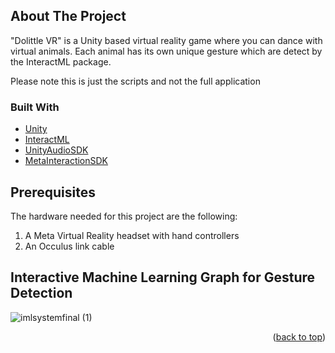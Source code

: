 <!-- ABOUT THE PROJECT -->
## About The Project

"Dolittle VR" is a Unity based virtual reality game where you can dance with virtual animals. Each animal has its own unique gesture which are detect by the InteractML package.

Please note this is just the scripts and not the full application

### Built With

* [Unity](https://unity.com/)
* [InteractML](https://interactml.com/)
* [UnityAudioSDK](https://docs.unity3d.com/Manual/AudioMixerNativeAudioPlugin.html)
* [MetaInteractionSDK](https://developers.meta.com/horizon/documentation/unity/unity-isdk-interaction-sdk-overview/)

## Prerequisites

The hardware needed for this project are the following:

1. A Meta Virtual Reality headset with hand controllers
2. An Occulus link cable

## Interactive Machine Learning Graph for Gesture Detection

![imlsystemfinal (1)](https://github.com/user-attachments/assets/f2f49f9c-daa6-460c-a134-a6f388c23775)

<p align="right">(<a href="#readme-top">back to top</a>)</p>
